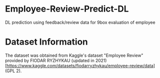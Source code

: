 # Employee-Review-Predict-DL
DL prediction using feedback/review data for 9box evaluation of employee

# Dataset Information
The dataset was obtained from Kaggle's dataset "Employee Review" provided by FIODAR RYZHYKAU (updated in 2021) [https://www.kaggle.com/datasets/fiodarryzhykau/employee-review/data] (GPL 2).

